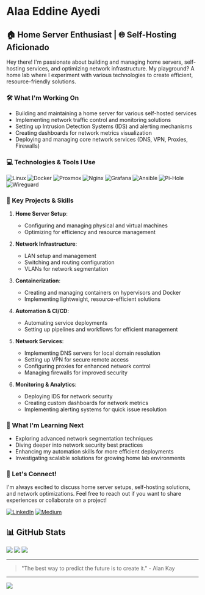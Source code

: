 # Alaa Eddine Ayedi

## 🏠 Home Server Enthusiast | 🌐 Self-Hosting Aficionado

Hey there! I'm passionate about building and managing home servers, self-hosting services, and optimizing network infrastructure. My playground? A home lab where I experiment with various technologies to create efficient, resource-friendly solutions.

### 🛠️ What I'm Working On

- Building and maintaining a home server for various self-hosted services
- Implementing network traffic control and monitoring solutions
- Setting up Intrusion Detection Systems (IDS) and alerting mechanisms
- Creating dashboards for network metrics visualization
- Deploying and managing core network services (DNS, VPN, Proxies, Firewalls)

### 💻 Technologies & Tools I Use

![Linux](https://img.shields.io/badge/Linux-FCC624?style=for-the-badge&logo=linux&logoColor=black)
![Docker](https://img.shields.io/badge/docker-%230db7ed.svg?style=for-the-badge&logo=docker&logoColor=white)
![Proxmox](https://img.shields.io/badge/Proxmox-E57000?style=for-the-badge&logo=proxmox&logoColor=white)
![Nginx](https://img.shields.io/badge/nginx-%23009639.svg?style=for-the-badge&logo=nginx&logoColor=white)
![Grafana](https://img.shields.io/badge/grafana-%23F46800.svg?style=for-the-badge&logo=grafana&logoColor=white)
![Ansible](https://img.shields.io/badge/ansible-%231A1918.svg?style=for-the-badge&logo=ansible&logoColor=white)
![Pi-Hole](https://img.shields.io/badge/pihole-%2396060C.svg?style=for-the-badge&logo=pi-hole&logoColor=white)
![Wireguard](https://img.shields.io/badge/wireguard-%2388171A.svg?style=for-the-badge&logo=wireguard&logoColor=white)

### 🌟 Key Projects & Skills

1. **Home Server Setup**: 
   - Configuring and managing physical and virtual machines
   - Optimizing for efficiency and resource management

2. **Network Infrastructure**:
   - LAN setup and management
   - Switching and routing configuration
   - VLANs for network segmentation

3. **Containerization**:
   - Creating and managing containers on hypervisors and Docker
   - Implementing lightweight, resource-efficient solutions

4. **Automation & CI/CD**:
   - Automating service deployments
   - Setting up pipelines and workflows for efficient management

5. **Network Services**:
   - Implementing DNS servers for local domain resolution
   - Setting up VPN for secure remote access
   - Configuring proxies for enhanced network control
   - Managing firewalls for improved security

6. **Monitoring & Analytics**:
   - Deploying IDS for network security
   - Creating custom dashboards for network metrics
   - Implementing alerting systems for quick issue resolution

### 🌱 What I'm Learning Next

- Exploring advanced network segmentation techniques
- Diving deeper into network security best practices
- Enhancing my automation skills for more efficient deployments
- Investigating scalable solutions for growing home lab environments

### 🤝 Let's Connect!

I'm always excited to discuss home server setups, self-hosting solutions, and network optimizations. Feel free to reach out if you want to share experiences or collaborate on a project!

[![LinkedIn](https://img.shields.io/badge/LinkedIn-%230077B5.svg?logo=linkedin&logoColor=white)](https://linkedin.com/in/alaaeddineayedi/)
[![Medium](https://img.shields.io/badge/Medium-12100E?logo=medium&logoColor=white)](https://medium.com/@alaayedi090)

## 📊 GitHub Stats
![](https://github-readme-stats.vercel.app/api?username=nattyCoder&theme=dark&hide_border=false&include_all_commits=true&count_private=false)
![](https://github-readme-streak-stats.herokuapp.com/?user=nattyCoder&theme=dark&hide_border=false)
![](https://github-readme-stats.vercel.app/api/top-langs/?username=nattyCoder&theme=dark&hide_border=false&include_all_commits=true&count_private=false&layout=compact)

---

> "The best way to predict the future is to create it." - Alan Kay

---
[![](https://visitcount.itsvg.in/api?id=nattyCoder&icon=5&color=0)](https://visitcount.itsvg.in)
